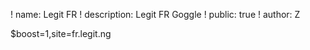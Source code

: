 ! name: Legit FR
! description: Legit FR Goggle
! public: true
! author: Z

$boost=1,site=fr.legit.ng
